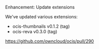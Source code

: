 Enhancement: Update extensions

We've updated various extensions:
- ocis-thumbnails v0.1.2 (tag)
- ocis-reva v0.3.0 (tag)

https://github.com/owncloud/ocis/pull/290

